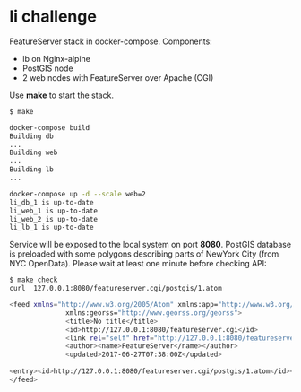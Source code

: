 # li challenge

FeatureServer stack in docker-compose. Components:

 * lb on Nginx-alpine
 * PostGIS node 
 * 2 web nodes with FeatureServer over Apache (CGI) 

Use **make** to start the stack.

```bash
$ make 

docker-compose build
Building db
...
Building web
...
Building lb
...

docker-compose up -d --scale web=2
li_db_1 is up-to-date
li_web_1 is up-to-date
li_web_2 is up-to-date
li_lb_1 is up-to-date

```

Service will be exposed to the local system on port **8080**. PostGIS database is preloaded with some polygons describing parts of NewYork City (from NYC OpenData). Please wait at least one minute before checking API:

```bash
$ make check
curl  127.0.0.1:8080/featureserver.cgi/postgis/1.atom

<feed xmlns="http://www.w3.org/2005/Atom" xmlns:app="http://www.w3.org/2007/app" 
              xmlns:georss="http://www.georss.org/georss">
              <title>No title</title>
              <id>http://127.0.0.1:8080/featureserver.cgi</id>
              <link rel="self" href="http://127.0.0.1:8080/featureserver.cgi" />
              <author><name>FeatureServer</name></author>
              <updated>2017-06-27T07:38:00Z</updated>
              
<entry><id>http://127.0.0.1:8080/featureserver.cgi/postgis/1.atom</id><link href="http://127.0.0.1:8080/featureserver.cgi/postgis/1.atom"/><title>Feature #1</title><updated>2017-06-27T07:38:00Z</updated><content type="html">&lt;b&gt;shape_area&lt;/b&gt;: 1937487498.67&lt;br /&gt;&lt;b&gt;boroname&lt;/b&gt;: Brooklyn&lt;br /&gt;&lt;b&gt;shape_leng&lt;/b&gt;: 741109.427047&lt;br /&gt;&lt;b&gt;borocode&lt;/b&gt;: 3</content><georss:polygon>40.5820879768 -73.8670614947 40.5819632923 -73.8676867797 40.5819889032 -73.8681472819 40.5816937948 -73.8689629221 40.5819096411 (...) </georss:polygon></entry>
</feed>
```

